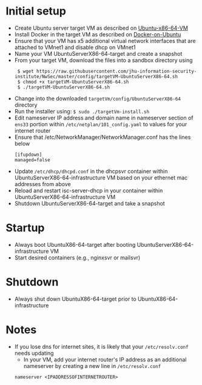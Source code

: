 # Initial setup
* Create Ubuntu server target VM as described on [Ubuntu-x86-64-VM](https://github.com/jhu-information-security-institute/NwSec/wiki/Ubuntu-x86-64-VM)
* Install Docker in the target VM as described on [Docker-on-Ubuntu](https://github.com/jhu-information-security-institute/NwSec/wiki/Docker-on-Ubuntu)
* Ensure that your VM has x5 additional virtual network interfaces that are attached to VMnet1 and disable dhcp on VMnet1
* Name your VM UbuntuServerX86-64-target and create a snapshot
* From your target VM, download the files into a sandbox directory using
   ```
    $ wget https://raw.githubusercontent.com/jhu-information-security-institute/NwSec/master/config/targetVM-UbuntuServerX86-64.sh
    $ chmod +x targetVM-UbuntuServerX86-64.sh
    $ ./targetVM-UbuntuServerX86-64.sh
    ```
* Change into the downloaded `targetVm/config/UbuntuServerX86-64` directory
* Run the installer using: `$ sudo ./targetVm-install.sh`
* Edit nameserver IP address and domain name in nameserver section of `ens33` portion within `/etc/netplan/101_config.yaml` to values for your internet router
* Ensure that /etc/NetworkManager/NetworkManager.conf has the lines below
    ```
    [ifupdown]
    managed=false
    ```
* Update `/etc/dhcp/dhcpd.conf` in the dhcpsvr container within UbuntuServerX86-64-infrastructure VM based on your ethernet mac addresses from above
* Reload and restart isc-server-dhcp in your container within UbuntuServerX86-64-infrastructure VM
* Shutdown UbuntuServerX86-64-target and take a snapshot

# Startup
* Always boot UbuntuX86-64-target after booting UbuntuServerX86-64-infrastructure VM
* Start desired containers (e.g., nginxsvr or mailsvr)

# Shutdown
* Always shut down UbuntuX86-64-target prior to UbuntuX86-64-infrastructure
    
# Notes
* If you lose dns for internet sites, it is likely that your `/etc/resolv.conf` needs updating
    * In your VM, add your internet router's IP address as an additional nameserver by creating a new line in `/etc/resolv.conf`
    ```
    nameserver <IPADDRESSOFINTERNETROUTER>
    ```
